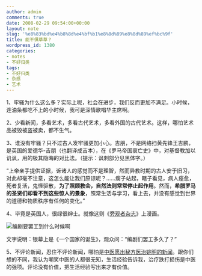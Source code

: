 ```yaml
---
author: admin
comments: true
date: 2008-02-29 09:54:00+00:00
layout: note
slug: '%e8%83%bd%e4%b8%8d%e4%bf%b1%e8%8d%89%e8%8d%89%ef%bc%9f'
title: 能不俱草草？
wordpress_id: 1380
categories:
- notes
- 不好归类
tags:
- 不好归类
- 杂感
- 艺术
---
```


1、牢骚为什么这么多？实际上呢，社会在进步，我们反而更加不满足。小时候，连油条都吃不上的小时候，我可是深情歌唱华主席啊。

2、少看新闻，多看艺术，多看古代艺术，多看外国的古代艺术。这样，哪怕艺术品被毁被盗被卖，都不生气。

3、谁没有牢骚？只不过古人发牢骚更加小心。吉朋，不是网络扫黄先锋王吉鹏，是英国的爱德华-吉朋（也翻译成吉本），在《罗马帝国衰亡史》中，对基督教加以讥讽，用的极其隐晦的对比法。（提示：讽刺部分见黑体字。）

“上帝亲手提供证据，诉诸人的感觉而不是理智，然而异教时期的古人安于旧习，对此却毫不注意，这怎么能让我们原谅呢？……瘸子站起，瞎子看见，病人痊愈，死者复活，鬼怪驱散，**为了照顾教会，自然法则常常停止起作用**。然而，**希腊罗马的圣贤们却看不到这些惊人的景象**，照常生活与学习，看上去，并没有感觉到世界的道德和物质秩序有任何的变化。”

4、毕竟是英国人，很绿很绅士。就像这则《[旁观者杂志](http://www.spectator.co.uk/)》上漫画。

![编剧要罢工到什么时候啊](http://pic.yupoo.com/ctb.my/5072052b4897/medium.jpg)

文字说明：银幕上是《一个国家的诞生》，观众问：“编剧们罢工多久了？”

5、不评论新闻，忍住不评论新闻，哪怕是[中医愿出秘方医治姚明的新闻](http://go.sports.163.com/star/becility2/detail.jsp?id=81)。跟你们想的不同，我认为嘲笑中医的人都很无知，生活经验告诉我，治疗跌打损伤是中医的强项。评论没有价值，把生活经验写出来才有价值。

